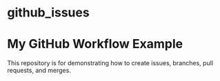 # github_issues
# My GitHub Workflow Example
This repository is for demonstrating how to create issues, branches, pull requests, and merges.
